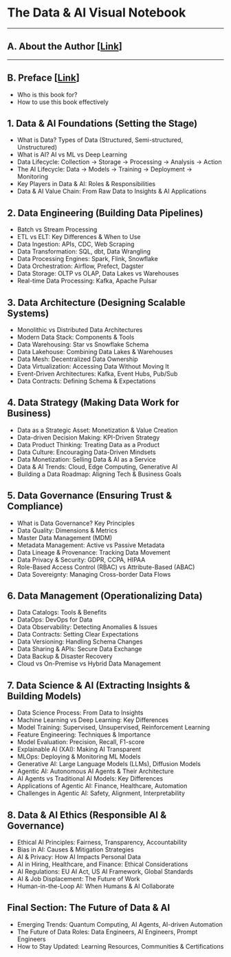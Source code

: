 # The Data & AI Visual Notebook  

---

## A. About the Author [[Link](https://github.com/ankit-rathi/The-Data-AI-Career-Playbook/blob/main/A.%20About%20the%20Author.md)]

---

## B. Preface  [[Link](https://github.com/ankit-rathi/The-Data-AI-Career-Playbook/blob/main/B.%20Preface.md)]
- Who is this book for?  
- How to use this book effectively
  

## 1. Data & AI Foundations (Setting the Stage)
- What is Data? Types of Data (Structured, Semi-structured, Unstructured)
- What is AI? AI vs ML vs Deep Learning
- Data Lifecycle: Collection → Storage → Processing → Analysis → Action
- The AI Lifecycle: Data → Models → Training → Deployment → Monitoring
- Key Players in Data & AI: Roles & Responsibilities
- Data & AI Value Chain: From Raw Data to Insights & AI Applications

## 2. Data Engineering (Building Data Pipelines)
- Batch vs Stream Processing
- ETL vs ELT: Key Differences & When to Use
- Data Ingestion: APIs, CDC, Web Scraping
- Data Transformation: SQL, dbt, Data Wrangling
- Data Processing Engines: Spark, Flink, Snowflake
- Data Orchestration: Airflow, Prefect, Dagster
- Data Storage: OLTP vs OLAP, Data Lakes vs Warehouses
- Real-time Data Processing: Kafka, Apache Pulsar

## 3. Data Architecture (Designing Scalable Systems)
- Monolithic vs Distributed Data Architectures
- Modern Data Stack: Components & Tools
- Data Warehousing: Star vs Snowflake Schema
- Data Lakehouse: Combining Data Lakes & Warehouses
- Data Mesh: Decentralized Data Ownership
- Data Virtualization: Accessing Data Without Moving It
- Event-Driven Architectures: Kafka, Event Hubs, Pub/Sub
- Data Contracts: Defining Schema & Expectations

## 4. Data Strategy (Making Data Work for Business)
- Data as a Strategic Asset: Monetization & Value Creation
- Data-driven Decision Making: KPI-Driven Strategy
- Data Product Thinking: Treating Data as a Product
- Data Culture: Encouraging Data-Driven Mindsets
- Data Monetization: Selling Data & AI as a Service
- Data & AI Trends: Cloud, Edge Computing, Generative AI
- Building a Data Roadmap: Aligning Tech & Business Goals

## 5. Data Governance (Ensuring Trust & Compliance)
- What is Data Governance? Key Principles
- Data Quality: Dimensions & Metrics
- Master Data Management (MDM)
- Metadata Management: Active vs Passive Metadata
- Data Lineage & Provenance: Tracking Data Movement
- Data Privacy & Security: GDPR, CCPA, HIPAA
- Role-Based Access Control (RBAC) vs Attribute-Based (ABAC)
- Data Sovereignty: Managing Cross-border Data Flows

## 6. Data Management (Operationalizing Data)
- Data Catalogs: Tools & Benefits
- DataOps: DevOps for Data
- Data Observability: Detecting Anomalies & Issues
- Data Contracts: Setting Clear Expectations
- Data Versioning: Handling Schema Changes
- Data Sharing & APIs: Secure Data Exchange
- Data Backup & Disaster Recovery
- Cloud vs On-Premise vs Hybrid Data Management

## 7. Data Science & AI (Extracting Insights & Building Models)
- Data Science Process: From Data to Insights
- Machine Learning vs Deep Learning: Key Differences
- Model Training: Supervised, Unsupervised, Reinforcement Learning
- Feature Engineering: Techniques & Importance
- Model Evaluation: Precision, Recall, F1-score
- Explainable AI (XAI): Making AI Transparent
- MLOps: Deploying & Monitoring ML Models
- Generative AI: Large Language Models (LLMs), Diffusion Models
- Agentic AI: Autonomous AI Agents & Their Architecture
- AI Agents vs Traditional AI Models: Key Differences
- Applications of Agentic AI: Finance, Healthcare, Automation
- Challenges in Agentic AI: Safety, Alignment, Interpretability

## 8. Data & AI Ethics (Responsible AI & Governance)
- Ethical AI Principles: Fairness, Transparency, Accountability
- Bias in AI: Causes & Mitigation Strategies
- AI & Privacy: How AI Impacts Personal Data
- AI in Hiring, Healthcare, and Finance: Ethical Considerations
- AI Regulations: EU AI Act, US AI Framework, Global Standards
- AI & Job Displacement: The Future of Work
- Human-in-the-Loop AI: When Humans & AI Collaborate

## Final Section: The Future of Data & AI
- Emerging Trends: Quantum Computing, AI Agents, AI-driven Automation
- The Future of Data Roles: Data Engineers, AI Engineers, Prompt Engineers
- How to Stay Updated: Learning Resources, Communities & Certifications
